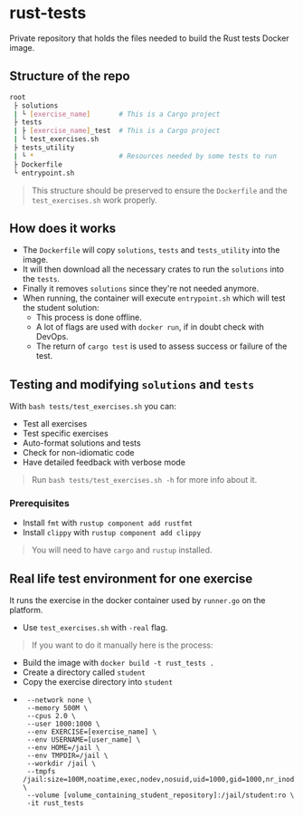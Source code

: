# rust-tests

Private repository that holds the files needed to build the Rust tests Docker image.

## Structure of the repo
```bash
root
 ├ solutions
 | └ [exercise_name]       # This is a Cargo project
 ├ tests
 | ├ [exercise_name]_test  # This is a Cargo project
 | └ test_exercises.sh
 ├ tests_utility
 | └ *                     # Resources needed by some tests to run
 ├ Dockerfile
 └ entrypoint.sh
```

> This structure should be preserved to ensure the `Dockerfile` and the `test_exercises.sh` work properly.

## How does it works
- The `Dockerfile` will copy `solutions`, `tests` and `tests_utility` into the image.
- It will then download all the necessary crates to run the `solutions` into the `tests`.
- Finally it removes `solutions` since they're not needed anymore.
- When running, the container will execute `entrypoint.sh` which will test the student solution:
   - This process is done offline.
   - A lot of flags are used with `docker run`, if in doubt check with DevOps.
   - The return of `cargo test` is used to assess success or failure of the test.

## Testing and modifying `solutions` and `tests`
With `bash tests/test_exercises.sh` you can:
- Test all exercises
- Test specific exercises
- Auto-format solutions and tests
- Check for non-idiomatic code
- Have detailed feedback with verbose mode

> Run `bash tests/test_exercises.sh -h` for more info about it.

### Prerequisites
- Install `fmt` with `rustup component add rustfmt`
- Install `clippy` with `rustup component add clippy`

> You will need to have `cargo` and `rustup` installed.

## Real life test environment for one exercise
It runs the exercise in the docker container used by `runner.go` on the platform.

- Use `test_exercises.sh` with `-real` flag.

> If you want to do it manually here is the process:
- Build the image with `docker build -t rust_tests .`
- Create a directory called `student`
- Copy the exercise directory into `student`
- ```docker run --read-only \
   --network none \
   --memory 500M \
   --cpus 2.0 \
   --user 1000:1000 \
   --env EXERCISE=[exercise_name] \
   --env USERNAME=[user_name] \
   --env HOME=/jail \
   --env TMPDIR=/jail \
   --workdir /jail \
   --tmpfs /jail:size=100M,noatime,exec,nodev,nosuid,uid=1000,gid=1000,nr_inodes=5k,mode=1700 \
   --volume [volume_containing_student_repository]:/jail/student:ro \
   -it rust_tests
```

